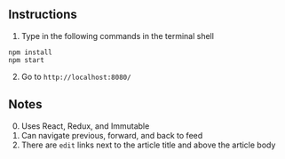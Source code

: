 ## Instructions
1. Type in the following commands in the terminal shell

  ```
  npm install
  npm start
  ```
2. Go to `http://localhost:8080/`

## Notes
0. Uses React, Redux, and Immutable
1. Can navigate previous, forward, and back to feed
2. There are `edit` links next to the article title and above the article body
